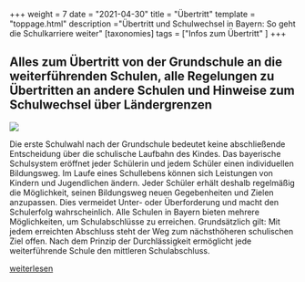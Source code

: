 +++
weight = 7
date = "2021-04-30"
title = "Übertritt"
template = "toppage.html"
description ="Übertritt und Schulwechsel in Bayern: So geht die Schulkarriere weiter"
[taxonomies]
tags = ["Infos zum Übertritt" ]
+++

## Alles zum Übertritt von der Grundschule an die weiterführenden Schulen, alle Regelungen zu Übertritten an andere Schulen und Hinweise zum Schulwechsel über Ländergrenzen

![](https://www.km.bayern.de/bilder/km_absatz/foto/908_istock_000005533012small.jpg)

Die erste Schulwahl nach der Grundschule bedeutet keine abschließende Entscheidung über die schulische Laufbahn des Kindes. Das bayerische Schulsystem eröffnet jeder Schülerin und jedem Schüler einen individuellen Bildungsweg. Im Laufe eines Schullebens können sich Leistungen von Kindern und Jugendlichen ändern. Jeder Schüler erhält deshalb regelmäßig die Möglichkeit, seinen Bildungsweg neuen Gegebenheiten und Zielen anzupassen. Dies vermeidet Unter- oder Überforderung und macht den Schulerfolg wahrscheinlich. Alle Schulen in Bayern bieten mehrere Möglichkeiten, um Schulabschlüsse zu erreichen. Grundsätzlich gilt: Mit jedem erreichten Abschluss steht der Weg zum nächsthöheren schulischen Ziel offen. Nach dem Prinzip der Durchlässigkeit ermöglicht jede weiterführende Schule den mittleren Schulabschluss.

[weiterlesen](https://www.km.bayern.de/eltern/schularten/uebertritt-schulartwechsel.html)